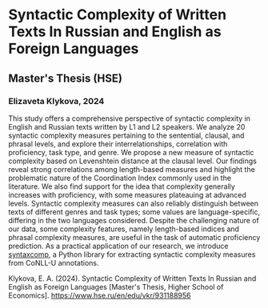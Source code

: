 # Syntactic Complexity of Written Texts In Russian and English as Foreign Languages
## Master's Thesis (HSE)
### Elizaveta Klykova, 2024
This study offers a comprehensive perspective of syntactic complexity in English and Russian texts written by L1 and L2 speakers. We analyze 20 syntactic complexity measures pertaining to the sentential, clausal, and phrasal levels, and explore their interrelationships, correlation with proficiency, task type, and genre. We propose a new measure of syntactiс complexity based on Levenshtein distance at the clausal level. Our findings reveal strong correlations among length-based measures and highlight the problematic nature of the Coordination Index commonly used in the literature. We also find support for the idea that complexity generally increases with proficiency, with some measures plateauing at advanced levels. Syntactic complexity measures can also reliably distinguish between texts of different genres and task types; some values are language-specific, differing in the two languages considered.
Despite the challenging nature of our data, some complexity features, namely length-based indices and phrasal complexity measures, are useful in the task of automatic proficiency prediction. As a practical application of our research, we introduce [syntaxcomp](https://pypi.org/project/syntaxcomp/), a Python library for extracting syntactic complexity measures from CoNLL-U annotations.

Klykova, E. A. (2024). Syntactic Complexity of Written Texts In Russian and English as Foreign Languages [Master's Thesis, Higher School of Economics]. https://www.hse.ru/en/edu/vkr/931188956
